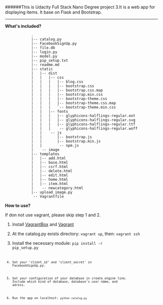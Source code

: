 ######This is Udacity Full Stack Nano Degree project 3.It is a web app for displaying items. It base on Flask and Bootstrap.

----------------

**What's included?**  


				.
				|-- catalog.py
				|-- FacebookSignUp.py
				|-- file.db
				|-- login.py
				|-- model.py
				|-- pip_setup.txt
				|-- readme.md
				|-- static
				|   |-- dist
				|   |   |-- css
				|   |   |   |-- blog.css
				|   |   |   |-- bootstrap.css
				|   |   |   |-- bootstrap.css.map
				|   |   |   |-- bootstrap.min.css
				|   |   |   |-- bootstrap-theme.css
				|   |   |   |-- bootstrap-theme.css.map
				|   |   |   `-- bootstrap-theme.min.css
				|   |   |-- fonts
				|   |   |   |-- glyphicons-halflings-regular.eot
				|   |   |   |-- glyphicons-halflings-regular.svg
				|   |   |   |-- glyphicons-halflings-regular.ttf
				|   |   |    -- glyphicons-halflings-regular.woff
				|   |    -- js
				|   |       |-- bootstrap.js
				|   |       |-- bootstrap.min.js
				|   |        -- npm.js
				|    -- image
				|-- templates
				|   |-- add.html
				|   |-- base.html
				|   |-- csrf.html
				|   |-- delete.html
				|   |-- edit.html
				|   |-- home.html
				|   |-- item.html
				|    -- newcategory.html
				|-- upload_image.py
				 -- Vagrantfile  

	

**How to use?**

If don not use vagrant, please skip step 1 and 2.

1. Install [VagrantBox](https://www.virtualbox.org/wiki/Downloads) and [Vagrant](https://www.vagrantup.com/downloads)

2. At the catalog.py exists directory: `vagrant up`, then: `vagrant ssh`

3. Install the necessary module:  <code>pip install -r pip_setup.py<code>

3. Set your ‘client_id’ and ‘client_secret' in FacebookSignUp.py.

4. Set your configuration of your database in create_engine line. Include which kind of database, database's user name, and adress.

5. Run the app on localhost: `python catalog.py`


